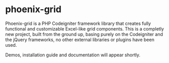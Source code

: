 phoenix-grid
============

Phoenix-grid is a PHP Codeigniter framework library that creates fully functional and customizable Excel-like grid components.
This is a completly new project, built from the ground up, basing purely on the Codeigniter and the jQuery frameworks, no other external libraries or plugins have been used. 

Demos, installation guide and documentation will appear shortly.
